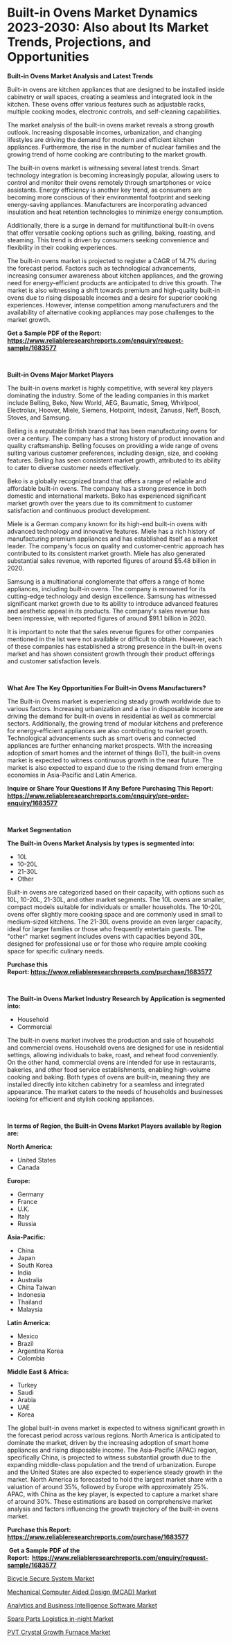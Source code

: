 <p><h1>Built-in Ovens Market Dynamics 2023-2030: Also about Its Market Trends, Projections, and Opportunities</h1></p><p><strong>Built-in Ovens Market Analysis and Latest Trends</strong></p>
<p><p>Built-in ovens are kitchen appliances that are designed to be installed inside cabinetry or wall spaces, creating a seamless and integrated look in the kitchen. These ovens offer various features such as adjustable racks, multiple cooking modes, electronic controls, and self-cleaning capabilities.</p><p>The market analysis of the built-in ovens market reveals a strong growth outlook. Increasing disposable incomes, urbanization, and changing lifestyles are driving the demand for modern and efficient kitchen appliances. Furthermore, the rise in the number of nuclear families and the growing trend of home cooking are contributing to the market growth.</p><p>The built-in ovens market is witnessing several latest trends. Smart technology integration is becoming increasingly popular, allowing users to control and monitor their ovens remotely through smartphones or voice assistants. Energy efficiency is another key trend, as consumers are becoming more conscious of their environmental footprint and seeking energy-saving appliances. Manufacturers are incorporating advanced insulation and heat retention technologies to minimize energy consumption.</p><p>Additionally, there is a surge in demand for multifunctional built-in ovens that offer versatile cooking options such as grilling, baking, roasting, and steaming. This trend is driven by consumers seeking convenience and flexibility in their cooking experiences.</p><p>The built-in ovens market is projected to register a CAGR of 14.7% during the forecast period. Factors such as technological advancements, increasing consumer awareness about kitchen appliances, and the growing need for energy-efficient products are anticipated to drive this growth. The market is also witnessing a shift towards premium and high-quality built-in ovens due to rising disposable incomes and a desire for superior cooking experiences. However, intense competition among manufacturers and the availability of alternative cooking appliances may pose challenges to the market growth.</p></p>
<p><strong>Get a Sample PDF of the Report:&nbsp; <a href="https://www.reliableresearchreports.com/enquiry/request-sample/1683577">https://www.reliableresearchreports.com/enquiry/request-sample/1683577</a></strong></p>
<p>&nbsp;</p>
<p><strong>Built-in Ovens Major Market Players</strong></p>
<p><p>The built-in ovens market is highly competitive, with several key players dominating the industry. Some of the leading companies in this market include Belling, Beko, New World, AEG, Baumatic, Smeg, Whirlpool, Electrolux, Hoover, Miele, Siemens, Hotpoint, Indesit, Zanussi, Neff, Bosch, Stoves, and Samsung.</p><p>Belling is a reputable British brand that has been manufacturing ovens for over a century. The company has a strong history of product innovation and quality craftsmanship. Belling focuses on providing a wide range of ovens suiting various customer preferences, including design, size, and cooking features. Belling has seen consistent market growth, attributed to its ability to cater to diverse customer needs effectively.</p><p>Beko is a globally recognized brand that offers a range of reliable and affordable built-in ovens. The company has a strong presence in both domestic and international markets. Beko has experienced significant market growth over the years due to its commitment to customer satisfaction and continuous product development.</p><p>Miele is a German company known for its high-end built-in ovens with advanced technology and innovative features. Miele has a rich history of manufacturing premium appliances and has established itself as a market leader. The company's focus on quality and customer-centric approach has contributed to its consistent market growth. Miele has also generated substantial sales revenue, with reported figures of around $5.48 billion in 2020.</p><p>Samsung is a multinational conglomerate that offers a range of home appliances, including built-in ovens. The company is renowned for its cutting-edge technology and design excellence. Samsung has witnessed significant market growth due to its ability to introduce advanced features and aesthetic appeal in its products. The company's sales revenue has been impressive, with reported figures of around $91.1 billion in 2020.</p><p>It is important to note that the sales revenue figures for other companies mentioned in the list were not available or difficult to obtain. However, each of these companies has established a strong presence in the built-in ovens market and has shown consistent growth through their product offerings and customer satisfaction levels.</p></p>
<p>&nbsp;</p>
<p><strong>What Are The Key Opportunities For Built-in Ovens Manufacturers?</strong></p>
<p><p>The Built-in Ovens market is experiencing steady growth worldwide due to various factors. Increasing urbanization and a rise in disposable income are driving the demand for built-in ovens in residential as well as commercial sectors. Additionally, the growing trend of modular kitchens and preference for energy-efficient appliances are also contributing to market growth. Technological advancements such as smart ovens and connected appliances are further enhancing market prospects. With the increasing adoption of smart homes and the internet of things (IoT), the built-in ovens market is expected to witness continuous growth in the near future. The market is also expected to expand due to the rising demand from emerging economies in Asia-Pacific and Latin America.</p></p>
<p><strong>Inquire or Share Your Questions If Any Before Purchasing This Report: <a href="https://www.reliableresearchreports.com/enquiry/pre-order-enquiry/1683577">https://www.reliableresearchreports.com/enquiry/pre-order-enquiry/1683577</a></strong></p>
<p>&nbsp;</p>
<p><strong>Market Segmentation</strong></p>
<p><strong>The Built-in Ovens Market Analysis by types is segmented into:</strong></p>
<p><ul><li>10L</li><li>10-20L</li><li>21-30L</li><li>Other</li></ul></p>
<p><p>Built-in ovens are categorized based on their capacity, with options such as 10L, 10-20L, 21-30L, and other market segments. The 10L ovens are smaller, compact models suitable for individuals or smaller households. The 10-20L ovens offer slightly more cooking space and are commonly used in small to medium-sized kitchens. The 21-30L ovens provide an even larger capacity, ideal for larger families or those who frequently entertain guests. The "other" market segment includes ovens with capacities beyond 30L, designed for professional use or for those who require ample cooking space for specific culinary needs.</p></p>
<p><strong>Purchase this Report:&nbsp;<a href="https://www.reliableresearchreports.com/purchase/1683577">https://www.reliableresearchreports.com/purchase/1683577</a></strong></p>
<p>&nbsp;</p>
<p><strong>The Built-in Ovens Market Industry Research by Application is segmented into:</strong></p>
<p><ul><li>Household</li><li>Commercial</li></ul></p>
<p><p>The built-in ovens market involves the production and sale of household and commercial ovens. Household ovens are designed for use in residential settings, allowing individuals to bake, roast, and reheat food conveniently. On the other hand, commercial ovens are intended for use in restaurants, bakeries, and other food service establishments, enabling high-volume cooking and baking. Both types of ovens are built-in, meaning they are installed directly into kitchen cabinetry for a seamless and integrated appearance. The market caters to the needs of households and businesses looking for efficient and stylish cooking appliances.</p></p>
<p>&nbsp;</p>
<p><strong>In terms of Region, the Built-in Ovens Market Players available by Region are:</strong></p>
<p>
    <p> <strong> North America: </strong>
        <ul>
            <li>United States</li>
            <li>Canada</li>
        </ul>
        </p> 
    <p> <strong> Europe: </strong>
        <ul>
            <li>Germany</li>
            <li>France</li>
            <li>U.K.</li>
            <li>Italy</li>
            <li>Russia</li>
        </ul>
        </p> 
    <p> <strong> Asia-Pacific: </strong>
        <ul>
            <li>China</li>
            <li>Japan</li>
            <li>South Korea</li>
            <li>India</li>
            <li>Australia</li>
            <li>China Taiwan</li>
            <li>Indonesia</li>
            <li>Thailand</li>
            <li>Malaysia</li>
        </ul>
        </p> 
    <p> <strong> Latin America: </strong>
        <ul>
            <li>Mexico</li>
            <li>Brazil</li>
            <li>Argentina Korea</li>
            <li>Colombia</li>
        </ul>
        </p> 
    <p> <strong> Middle East & Africa: </strong>
        <ul>
            <li>Turkey</li>
            <li>Saudi</li>
            <li>Arabia</li>
            <li>UAE</li>
            <li>Korea</li>
        </ul>
    </p>
    </p>
<p><p>The global built-in ovens market is expected to witness significant growth in the forecast period across various regions. North America is anticipated to dominate the market, driven by the increasing adoption of smart home appliances and rising disposable income. The Asia-Pacific (APAC) region, specifically China, is projected to witness substantial growth due to the expanding middle-class population and the trend of urbanization. Europe and the United States are also expected to experience steady growth in the market. North America is forecasted to hold the largest market share with a valuation of around 35%, followed by Europe with approximately 25%. APAC, with China as the key player, is expected to capture a market share of around 30%. These estimations are based on comprehensive market analysis and factors influencing the growth trajectory of the built-in ovens market.</p></p>
<p><strong>Purchase this Report: <a href="https://www.reliableresearchreports.com/purchase/1683577">https://www.reliableresearchreports.com/purchase/1683577</a></strong></p>
<p>&nbsp;<strong>Get a Sample PDF of the Report:&nbsp;&nbsp;<a href="https://www.reliableresearchreports.com/enquiry/request-sample/1683577">https://www.reliableresearchreports.com/enquiry/request-sample/1683577</a></strong></p>
<p><strong></strong></p>
<p><p><a href="https://www.linkedin.com/pulse/decoding-bicycle-secure-system-market-deep-dive-latest-trends/">Bicycle Secure System Market</a></p><p><a href="https://www.linkedin.com/pulse/mechanical-computer-aided-design-mcad-market-insights/">Mechanical Computer Aided Design (MCAD) Market</a></p><p><a href="https://medium.com/@hotspotelectronicsstore/decoding-analytics-and-business-intelligence-software-market-metrics-market-share-trends-and-e4fbe4f8ae5f">Analytics and Business Intelligence Software Market</a></p><p><a href="https://www.linkedin.com/pulse/spare-parts-logistics-in-night-market-size-2023-2030/">Spare Parts Logistics in-night Market</a></p><p><a href="https://medium.com/@the.strong.zer0/pvt-crystal-growth-furnace-market-focuses-on-market-share-size-and-projected-forecast-till-2030-c64ed5289207">PVT Crystal Growth Furnace Market</a></p></p>